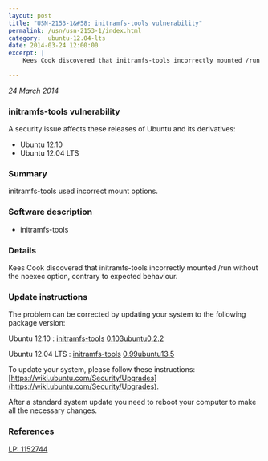 ```yaml
---
layout: post
title: "USN-2153-1&#58; initramfs-tools vulnerability"
permalink: /usn/usn-2153-1/index.html
category:  ubuntu-12.04-lts
date: 2014-03-24 12:00:00
excerpt: |
    Kees Cook discovered that initramfs-tools incorrectly mounted /run without the noexec option, contrary to expected behaviour. 
    
--- 
```

 
 

*24 March 2014*

### initramfs-tools vulnerability

A security issue affects these releases of Ubuntu and its derivatives:

* Ubuntu 12.10
* Ubuntu 12.04 LTS

### Summary

initramfs-tools used incorrect mount options. 

### Software description

* initramfs-tools 

### Details

Kees Cook discovered that initramfs-tools incorrectly mounted /run without the noexec option, contrary to expected behaviour. 

### Update instructions

The problem can be corrected by updating your system to the following package version:

Ubuntu 12.10
 : [initramfs-tools](https://launchpad.net/ubuntu/+source/initramfs-tools) <span> [0.103ubuntu0.2.2](https://launchpad.net/ubuntu/+source/initramfs-tools/0.103ubuntu0.2.2) </span> 

Ubuntu 12.04 LTS
 : [initramfs-tools](https://launchpad.net/ubuntu/+source/initramfs-tools) <span> [0.99ubuntu13.5](https://launchpad.net/ubuntu/+source/initramfs-tools/0.99ubuntu13.5) </span> 

To update your system, please follow these instructions: [https://wiki.ubuntu.com/Security/Upgrades](https://wiki.ubuntu.com/Security/Upgrades).

After a standard system update you need to reboot your computer to make all the necessary changes. 

### References

 
 [LP: 1152744](https://launchpad.net/bugs/1152744)
 


